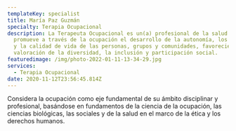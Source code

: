 ```yaml
---
templateKey: specialist
title: María Paz Guzmán
specialty: Terapia Ocupacional
description: La Terapeuta Ocupacional es un(a) profesional de la salud que
  promueve a través de la ocupación el desarrollo de la autonomía, los derechos
  y la calidad de vida de las personas, grupos y comunidades, favoreciendo la
  valoración de la diversidad, la inclusión y participación social.
featuredimage: /img/photo-2022-01-11-13-34-29.jpg
services:
  - Terapia Ocupacional
date: 2020-11-12T23:56:45.814Z
---
```

Considera la ocupación como eje fundamental de su ámbito disciplinar y profesional, basándose en fundamentos de la ciencia de la ocupación, las ciencias biológicas, las sociales y de la salud en el marco de la ética y los derechos humanos.